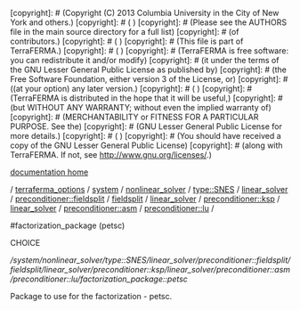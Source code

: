 [copyright]: # (Copyright (C) 2013 Columbia University in the City of New York and others.)
[copyright]: # ( )
[copyright]: # (Please see the AUTHORS file in the main source directory for a full list)
[copyright]: # (of contributors.)
[copyright]: # ( )
[copyright]: # (This file is part of TerraFERMA.)
[copyright]: # ( )
[copyright]: # (TerraFERMA is free software: you can redistribute it and/or modify)
[copyright]: # (it under the terms of the GNU Lesser General Public License as published by)
[copyright]: # (the Free Software Foundation, either version 3 of the License, or)
[copyright]: # ((at your option) any later version.)
[copyright]: # ( )
[copyright]: # (TerraFERMA is distributed in the hope that it will be useful,)
[copyright]: # (but WITHOUT ANY WARRANTY; without even the implied warranty of)
[copyright]: # (MERCHANTABILITY or FITNESS FOR A PARTICULAR PURPOSE. See the)
[copyright]: # (GNU Lesser General Public License for more details.)
[copyright]: # ( )
[copyright]: # (You should have received a copy of the GNU Lesser General Public License)
[copyright]: # (along with TerraFERMA. If not, see <http://www.gnu.org/licenses/>.)

[documentation home](https://github.com/terraferma/terraferma/wiki/Documentation)

/ [terraferma_options](../../../../../../../../../../../../terraferma_options.md) / [system](../../../../../../../../../../../system.md) / [nonlinear_solver](../../../../../../../../../../nonlinear_solver.md) / [type::SNES](../../../../../../../../../type__SNES.md) / [linear_solver](../../../../../../../../linear_solver.md) / [preconditioner::fieldsplit](../../../../../../../preconditioner__fieldsplit.md) / [fieldsplit](../../../../../../fieldsplit.md) / [linear_solver](../../../../../linear_solver.md) / [preconditioner::ksp](../../../../preconditioner__ksp.md) / [linear_solver](../../../linear_solver.md) / [preconditioner::asm](../../preconditioner__asm.md) / [preconditioner::lu](../preconditioner__lu.md) /

#factorization_package (petsc)

CHOICE 

*/system/nonlinear_solver/type::SNES/linear_solver/preconditioner::fieldsplit/fieldsplit/linear_solver/preconditioner::ksp/linear_solver/preconditioner::asm/preconditioner::lu/factorization_package::petsc*

Package to use for the factorization - petsc.

[autogenerated]: # (This file was automatically generated from the schema file:/home/cwilson/repos/github/TerraFERMA/TerraFERMA/buckettools/schemas/solvers.rng.)

